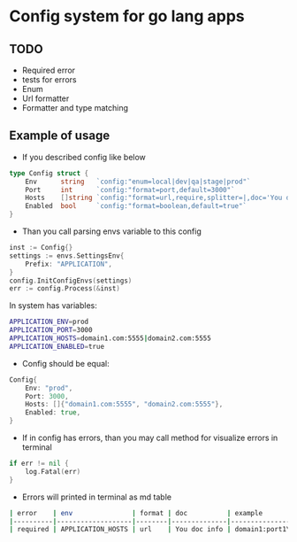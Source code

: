 # Config system for go lang apps

## TODO

- Required error
- tests for errors
- Enum
- Url formatter
- Formatter and type matching

## Example of usage

- If you described config like below
```go
type Config struct {
	Env      string   `config:"enum=local|dev|qa|stage|prod"`
	Port     int      `config:"format=port,default=3000"`
	Hosts    []string `config:"format=url,require,splitter=|,doc='You doc info'"`
	Enabled  bool     `config:"format=boolean,default=true"`
}
```

- Than you call parsing envs variable to this config
```go
inst := Config{}
settings := envs.SettingsEnv{
    Prefix: "APPLICATION",
}
config.InitConfigEnvs(settings)
err := config.Process(&inst)
```

In system has variables:
```bash
APPLICATION_ENV=prod
APPLICATION_PORT=3000
APPLICATION_HOSTS=domain1.com:5555|domain2.com:5555
APPLICATION_ENABLED=true
```

- Config should be equal:
```go
Config{
    Env: "prod",
    Port: 3000,
    Hosts: []{"domain1.com:5555", "domain2.com:5555"},
    Enabled: true,
}
```

- If in config has errors, than you may call method for visualize errors in terminal

```go
if err != nil {
    log.Fatal(err)
}
```

- Errors will printed in terminal as md table
```bash
| error    | env               | format | doc          | example                      |
|----------|-------------------|--------|--------------|------------------------------|
| required | APPLICATION_HOSTS | url    | You doc info | domain1:port1\|domain2:port2 |
```
